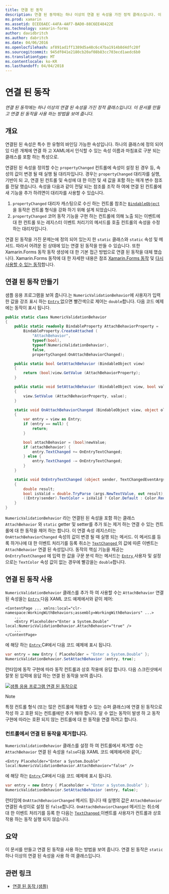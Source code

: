```yaml
---
title: 연결 된 동작
description: 연결 된 동작에는 하나 이상의 연결 된 속성을 가진 정적 클래스입니다. 이 문서를 만들고 연결 된 동작을 사용 하는 방법을 보여 줍니다.
ms.prod: xamarin
ms.assetid: ECEE6AEC-44FA-4AF7-BAD0-88C6EE48422E
ms.technology: xamarin-forms
author: davidbritch
ms.author: dabritch
ms.date: 04/06/2016
ms.openlocfilehash: af891ad1ff1389d5a48c6c47ba1914b8d4dfc20f
ms.sourcegitcommit: 945df041e2180cb20af08b83cc703ecd1aedc6b0
ms.translationtype: MT
ms.contentlocale: ko-KR
ms.lasthandoff: 04/04/2018
---
```

# <a name="attached-behaviors"></a>연결 된 동작

_연결 된 동작에는 하나 이상의 연결 된 속성을 가진 정적 클래스입니다. 이 문서를 만들고 연결 된 동작을 사용 하는 방법을 보여 줍니다._

## <a name="overview"></a>개요

연결된 된 속성은 특수 한 유형의 바인딩 가능한 속성입니다. 하나의 클래스에 정의 되어 있 다른 개체에 연결 하 고 XAML에서 인식할 수 있는 속성 이름과 마침표로 구분 되는 클래스를 포함 하는 특성으로.

연결된 된 속성을 정의할 수는 `propertyChanged` 컨트롤에 속성이 설정 된 경우 등, 속성의 값이 변경 될 때 실행 될 대리자입니다. 경우는 `propertyChanged` 대리자를 실행, 기반이 되 고, 연결 된 컨트롤 및 속성에 대 한 이전 및 새 값을 포함 하는 매개 변수 참조를 전달 했습니다. 속성을 다음과 같이 전달 되는 참조를 조작 하 여에 연결 된 컨트롤에 새 기능을 추가 하려면이 대리자를 사용할 수 있습니다.

1. `propertyChanged` 대리자 캐스팅으로 수신 하는 컨트롤 참조는 [ `BindableObject` ](https://developer.xamarin.com/api/type/Xamarin.Forms.BindableObject/)을 동작은 컨트롤 형식을 강화 하기 위해 설계 되었습니다.
1. `propertyChanged` 코어 동작 기능을 구현 하는 컨트롤에 의해 노출 되는 이벤트에 대 한 컨트롤 또는 레지스터 이벤트 처리기의 메서드를 호출 컨트롤의 속성을 수정 하는 대리자입니다.

연결 된 동작을 가진 문제는에 정의 되어 있는지 한 `static` 클래스와 `static` 속성 및 메서드. 따라서 어려운 된 상태에 있는 연결 된 동작을 만들 수 있습니다. 또한 Xamarin.Forms 동작 동작 생성에 대 한 기본 접근 방법으로 연결 된 동작을 대체 했습니다. Xamarin.Forms 동작에 대 한 자세한 내용은 참조 [Xamarin.Forms 동작](~/xamarin-forms/app-fundamentals/behaviors/creating.md) 및 [다시 사용할 수 있는 동작](~/xamarin-forms/app-fundamentals/behaviors/reusable/index.md)합니다.

## <a name="creating-an-attached-behavior"></a>연결 된 동작 만들기

샘플 응용 프로그램을 보여 줍니다.는 `NumericValidationBehavior`에 사용자가 입력 한 값을 강조 표시 하는 [ `Entry` ](https://developer.xamarin.com/api/type/Xamarin.Forms.Entry/) 없으면 빨간색으로 제어는 `double`합니다. 다음 코드 예제에는 동작이 표시 됩니다.

```csharp
public static class NumericValidationBehavior
{
    public static readonly BindableProperty AttachBehaviorProperty =
        BindableProperty.CreateAttached (
            "AttachBehavior",
            typeof(bool),
            typeof(NumericValidationBehavior),
            false,
            propertyChanged:OnAttachBehaviorChanged);

    public static bool GetAttachBehavior (BindableObject view)
    {
        return (bool)view.GetValue (AttachBehaviorProperty);
    }

    public static void SetAttachBehavior (BindableObject view, bool value)
    {
        view.SetValue (AttachBehaviorProperty, value);
    }

    static void OnAttachBehaviorChanged (BindableObject view, object oldValue, object newValue)
    {
        var entry = view as Entry;
        if (entry == null) {
            return;
        }

        bool attachBehavior = (bool)newValue;
        if (attachBehavior) {
            entry.TextChanged += OnEntryTextChanged;
        } else {
            entry.TextChanged -= OnEntryTextChanged;
        }
    }

    static void OnEntryTextChanged (object sender, TextChangedEventArgs args)
    {
        double result;
        bool isValid = double.TryParse (args.NewTextValue, out result);
        ((Entry)sender).TextColor = isValid ? Color.Default : Color.Red;
    }
}
```

`NumericValidationBehavior` 라는 연결된 된 속성을 포함 하는 클래스 `AttachBehavior` 와 `static` getter 및 setter를 추가 또는 제거 하는 연결 수 있는 컨트롤에 대 한 동작을 제어 하는 합니다. 이 연결 속성 레지스터는 `OnAttachBehaviorChanged` 속성의 값이 변경 될 때 실행 되는 메서드. 이 메서드를 등록 하거나에 대 한 이벤트 처리기를 등록 취소는 [ `TextChanged` ](https://developer.xamarin.com/api/event/Xamarin.Forms.Entry.TextChanged/) 의 값에 따른 이벤트는 `AttachBehavior` 연결 된 속성입니다. 동작의 핵심 기능을 제공는 `OnEntryTextChanged` 에 입력 한 값을 구문 분석 하는 메서드는 [ `Entry` ](https://developer.xamarin.com/api/type/Xamarin.Forms.Entry/) 사용자 및 설정으로는 `TextColor` 속성 값이 없는 경우에 빨강을는 `double`합니다.

## <a name="consuming-an-attached-behavior"></a>연결 된 동작 사용

`NumericValidationBehavior` 클래스를 추가 하 여 사용할 수는 `AttachBehavior` 연결 된 속성을는 [ `Entry` ](https://developer.xamarin.com/api/type/Xamarin.Forms.Entry/) 다음 XAML 코드 예제에서와 같이 제어:

```xaml
<ContentPage ... xmlns:local="clr-namespace:WorkingWithBehaviors;assembly=WorkingWithBehaviors" ...>
    ...
    <Entry Placeholder="Enter a System.Double" local:NumericValidationBehavior.AttachBehavior="true" />
    ...
</ContentPage>
```

에 해당 하는 [ `Entry` ](https://developer.xamarin.com/api/type/Xamarin.Forms.Entry/) C#에서 다음 코드 예제에 표시 됩니다.

```csharp
var entry = new Entry { Placeholder = "Enter a System.Double" };
NumericValidationBehavior.SetAttachBehavior (entry, true);
```

런타임에 동작 구현에 따라 동작 컨트롤과 상호 작용에 응답 합니다. 다음 스크린샷에서 잘못 된 입력에 응답 하는 연결 된 동작을 보여 줍니다.

[![](attached-images/screenshots-sml.png "샘플 응용 프로그램 연결 된 동작으로")](attached-images/screenshots.png#lightbox "샘플 연결 된 동작으로 응용 프로그램")

> [!NOTE]
> 특정 컨트롤 형식 (또는 많은 컨트롤에 적용할 수 있는 슈퍼 클래스)에 연결 된 동작으로 작성 하 고 호환 되는 컨트롤에만 추가 해야 합니다. 알 수 없는 동작이 발생 하 고 동작 구현에 따라는 호환 되지 않는 컨트롤에 대 한 동작을 연결 하려고 합니다.

### <a name="removing-an-attached-behavior-from-a-control"></a>컨트롤에서 연결 된 동작을 제거합니다.

`NumericValidationBehavior` 클래스를 설정 하 여 컨트롤에서 제거할 수는 `AttachBehavior` 연결 된 속성을 `false`다음 XAML 코드 예제에서와 같이,:

```xaml
<Entry Placeholder="Enter a System.Double" local:NumericValidationBehavior.AttachBehavior="false" />
```

에 해당 하는 [ `Entry` ](https://developer.xamarin.com/api/type/Xamarin.Forms.Entry/) C#에서 다음 코드 예제에 표시 됩니다.

```csharp
var entry = new Entry { Placeholder = "Enter a System.Double" };
NumericValidationBehavior.SetAttachBehavior (entry, false);
```

런타임에 `OnAttachBehaviorChanged` 메서드 됩니다 때 실행의 값은 `AttachBehavior` 연결된 속성이로 설정 된 `false`합니다. `OnAttachBehaviorChanged` 메서드는 취소에 대 한 이벤트 처리기를 등록 한 다음는 [ `TextChanged` ](https://developer.xamarin.com/api/event/Xamarin.Forms.Entry.TextChanged/) 이벤트를 사용자가 컨트롤과 상호 작용 하는 동작 실행 되지 않습니다.

## <a name="summary"></a>요약

이 문서를 만들고 연결 된 동작을 사용 하는 방법을 보여 줍니다. 연결 된 동작은 `static` 하나 이상의 연결 된 속성을 사용 하 여 클래스입니다.


## <a name="related-links"></a>관련 링크

- [연결 된 동작 (샘플)](https://developer.xamarin.com/samples/xamarin-forms/behaviors/attachednumericvalidationbehavior/)
